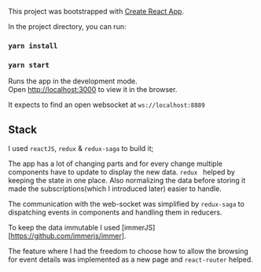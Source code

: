 This project was bootstrapped with [Create React App](https://github.com/facebook/create-react-app).

In the project directory, you can run:

### `yarn install`

### `yarn start`

Runs the app in the development mode.<br>
Open [http://localhost:3000](http://localhost:3000) to view it in the browser.

It expects to find an open websocket at `ws://localhost:8889`

## Stack

I used `reactJS`, `redux` & `redux-saga` to build it;

The app has a lot of changing parts and for every change multiple components have to update to display the new data. 
`redux ` helped by keeping the state in one place. Also normalizing the data before storing it made the subscriptions(which I introduced later) easier to handle.

The communication with the web-socket was simplified by `redux-saga` to dispatching events in components and handling them in reducers.

To keep the data immutable I used [immerJS][https://github.com/immerjs/immer].

The feature where I had the freedom to choose how to allow the browsing for event details was implemented as a new page and `react-router` helped.





